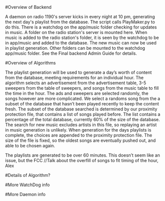 #Overview of Backend


A daemon on radio 1190's server kicks in every night at 10 pm, generating the next day's playlist from the database.
The script calls PlayMaker.py to do this.
There is a watchdog on the app/music folder checking for updates in music. A folder on the radio station's server is mounted here. 
When music is added to the radio station's folder, it is seen by the watchdog to be in app/music and added to the database. The new music
can now be used in playlist generation. Other folders can be mounted to the watchdog app/music folder. See the Final backend Admin Guide for details.

#Overview of Algorithms

The playlist generation will be used to generate a day’s worth of content from the database,
 meeting requirements for an individual hour. The algorithm selects an advertisement from the advertisement table,
 3-5 sweepers from the table of sweepers, and songs from the music table to fill the time in the hour. 
 The ads and sweepers are selected randomly, the songs however are more complicated.
We select a randoms song from the a subset of the database that hasn’t been played recently to keep the content fresh.
 The subset of the database searched is determined by our proximity protection file, that contains a list of songs played before.
 The list contains a percentage of the total database, currently 60% of the size of the database. 
 The search for new music excludes artists in this file, so replaying an artist in music generation is unlikely.
When generation for the days playlists is complete, the choices are appended to the proximity protection file.
The size of the file is fixed, so the oldest songs are eventually pushed out, and able to be chosen again.

The playlists are generated to be over 60 minutes. This doesn’t seem like an issue, but the FCC 
//Talk about the overfill of songs to fit timing of the hour, Alex 


#Details of Algorithm?



#More WatchDog info



#More Daemon info
